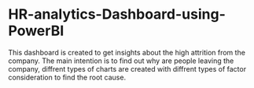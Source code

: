# HR-analytics-Dashboard-using-PowerBI
This dashboard is created to get insights about the high attrition from the company. The main intention is to find out why are people leaving the company, diffrent types of charts are created with diffrent types of factor consideration to find the root cause.
